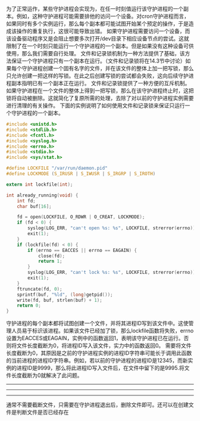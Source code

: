 为了正常运作，某些守护进程会实现为，在任一时刻值运行该守护进程的一个副本。例如，这种守护进程可能需要排他的访问一个设备。对cron守护进程而言，如果同时有多个实例运行，那么每个副本都可能试图开始某个预定的操作，于是造成该操作的重复执行，这很可能导致出错。
如果守护进程需要访问一个设备，而该设备驱动程序又是会阻止想要多次打开/dev目录下相应设备节点的尝试。这就限制了在一个时刻只能运行一个守护进程的一个副本。但是如果没有这种设备可供使用，那么我们需要自行处理。
文件和记录锁机制为一种方法提供了基础，该方法保证一个守护进程只有一个副本在运行。（文件和记录锁将在14.3节中讨论）如果每个守护进程创建一个固有名字的文件，并在该文件的整体上加一把写锁，那么只允许创建一把这样的写锁。在此之后创建写锁的尝试都会失败，这向后续守护进程副本指明已有一个副本正在运行。
文件和记录锁提供了一种方便的互斥机制。如果守护进程在一个文件的整体上得到一把写锁，那么在该守护进程终止时，这把锁将自动被删除。这就简化了复原所需的处理，去除了对以前的守护进程实例需要进行清理的有关操作。
下面的实例说明了如何使用文件和记录锁来保证只运行一个守护进程的一个副本。
```c
#include <unistd.h>
#include <stdlib.h>
#include <fcntl.h>
#include <syslog.h>
#include <errno.h>
#include <stdio.h>
#include <sys/stat.h>

#define LOCKFILE "/var/run/daemon.pid"
#define LOCKMODE (S_IRUSR | S_IWUSR | S_IRGRP | S_IROTH)

extern int lockfile(int);

int already_running(void) {
	int fd;
	char buf[16];

	fd = open(LOCKFILE, O_RDWR | O_CREAT, LOCKMODE);
	if (fd < 0) {
		syslog(LOG_ERR, "can't open %s: %s", LOCKFILE, strerror(errno));
		exit(1);
	}
	if (lockfile(fd) < 0) {
		if (errno == EACCES || errno == EAGAIN) {
			close(fd);
			return 1;
		}
		syslog(LOG_ERR, "can't lock %s: %s", LOCKFILE, strerror(errno));
		exit(1);
	}
	ftruncate(fd, 0);
	sprintf(buf, "%ld", (long)getpid());
	write(fd, buf, strlen(buf) + 1);
	return 0;
}
```
守护进程的每个副本都将试图创建一个文件，并将其进程ID写到该文件中。这使管理人员易于标识该进程。如果该文件已经加了锁，那么lockfile函数将失败，errno设置为EACCES或EAGAIN，实例中的函数返回1，表明该守护进程已在运行。否则将文件长度截断为0，将进程ID写入该文件，实力中的函数返回0。
需要将文件长度截断为0，其原因是之前的守护进程实例的进程ID字符串可能长于调用此函数的当前进程的进程ID字符串。例如，若以前的守护进程的进程ID是12345，而新实例的进程ID是9999，那么将此进程ID写入文件后，在文件中留下的是9995.将文件长度截断为0就解决了此问题。

----
----
----

通常不需要截断文件，只需要在守护进程退出后，删除文件即可。还可以在创建文件是判断文件是否已经存在